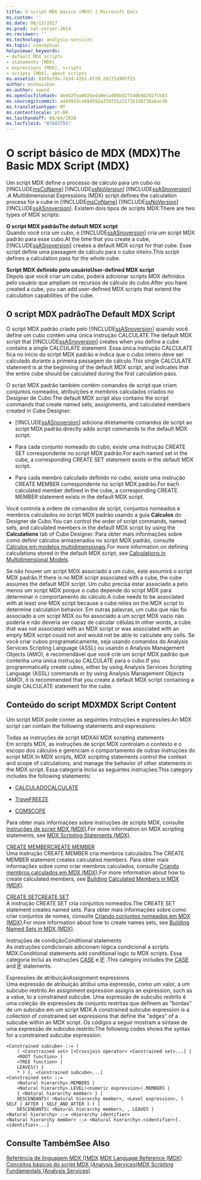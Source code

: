 ```yaml
---
title: O script MDX básico (MDX) | Microsoft Docs
ms.custom: ''
ms.date: 06/13/2017
ms.prod: sql-server-2014
ms.reviewer: ''
ms.technology: analysis-services
ms.topic: conceptual
helpviewer_keywords:
- default MDX scripts
- statements [MDX]
- expressions [MDX], scripts
- scripts [MDX], about scripts
ms.assetid: 83d9afda-7d34-42b5-8f28-20172a905f23
author: minewiskan
ms.author: owend
ms.openlocfilehash: de0d2fea002beda0eca480bd27140bdd202fcb83
ms.sourcegitcommit: ad4d92dce894592a259721a1571b1d8736abacdb
ms.translationtype: MT
ms.contentlocale: pt-BR
ms.lasthandoff: 08/04/2020
ms.locfileid: "87683755"
---
```

# <a name="the-basic-mdx-script-mdx"></a><span data-ttu-id="6aab1-102">O script básico de MDX (MDX)</span><span class="sxs-lookup"><span data-stu-id="6aab1-102">The Basic MDX Script (MDX)</span></span>
  <span data-ttu-id="6aab1-103">Um script MDX define o processo de cálculo para um cubo no [!INCLUDE[msCoName](../../../includes/msconame-md.md)] [!INCLUDE[ssNoVersion](../../../includes/ssnoversion-md.md)] [!INCLUDE[ssASnoversion](../../../includes/ssasnoversion-md.md)] .</span><span class="sxs-lookup"><span data-stu-id="6aab1-103">A Multidimensional Expressions (MDX) script defines the calculation process for a cube in [!INCLUDE[msCoName](../../../includes/msconame-md.md)] [!INCLUDE[ssNoVersion](../../../includes/ssnoversion-md.md)] [!INCLUDE[ssASnoversion](../../../includes/ssasnoversion-md.md)].</span></span> <span data-ttu-id="6aab1-104">Existem dois tipos de scripts MDX:</span><span class="sxs-lookup"><span data-stu-id="6aab1-104">There are two types of MDX scripts:</span></span>  
  
 <span data-ttu-id="6aab1-105">**O script MDX padrão**</span><span class="sxs-lookup"><span data-stu-id="6aab1-105">**The default MDX script**</span></span>  
 <span data-ttu-id="6aab1-106">Quando você cria um cubo, o [!INCLUDE[ssASnoversion](../../../includes/ssasnoversion-md.md)] cria um script MDX padrão para esse cubo.</span><span class="sxs-lookup"><span data-stu-id="6aab1-106">At the time that you create a cube, [!INCLUDE[ssASnoversion](../../../includes/ssasnoversion-md.md)] creates a default MDX script for that cube.</span></span> <span data-ttu-id="6aab1-107">Esse script define uma passagem de cálculo para o cubo inteiro.</span><span class="sxs-lookup"><span data-stu-id="6aab1-107">This script defines a calculation pass for the whole cube.</span></span>  
  
 <span data-ttu-id="6aab1-108">**Script MDX definido pelo usuário**</span><span class="sxs-lookup"><span data-stu-id="6aab1-108">**User-defined MDX script**</span></span>  
 <span data-ttu-id="6aab1-109">Depois que você criar um cubo, poderá adicionar scripts MDX definidos pelo usuário que ampliam os recursos de cálculo do cubo.</span><span class="sxs-lookup"><span data-stu-id="6aab1-109">After you have created a cube, you can add user-defined MDX scripts that extend the calculation capabilities of the cube.</span></span>  
  
## <a name="the-default-mdx-script"></a><span data-ttu-id="6aab1-110">O script MDX padrão</span><span class="sxs-lookup"><span data-stu-id="6aab1-110">The Default MDX Script</span></span>  
 <span data-ttu-id="6aab1-111">O script MDX padrão criado pelo [!INCLUDE[ssASnoversion](../../../includes/ssasnoversion-md.md)] quando você define um cubo contém uma única instrução CALCULATE.</span><span class="sxs-lookup"><span data-stu-id="6aab1-111">The default MDX script that [!INCLUDE[ssASnoversion](../../../includes/ssasnoversion-md.md)] creates when you define a cube contains a single CALCULATE statement.</span></span> <span data-ttu-id="6aab1-112">Essa única instrução CALCULATE fica no início do script MDX padrão e indica que o cubo inteiro deve ser calculado durante a primeira passagem de cálculo.</span><span class="sxs-lookup"><span data-stu-id="6aab1-112">This single CALCULATE statement is at the beginning of the default MDX script, and indicates that the entire cube should be calculated during the first calculation pass.</span></span>  
  
 <span data-ttu-id="6aab1-113">O script MDX padrão também contém comandos de script que criam conjuntos nomeados, atribuições e membros calculados criados no Designer de Cubo:</span><span class="sxs-lookup"><span data-stu-id="6aab1-113">The default MDX script also contains the script commands that create named sets, assignments, and calculated members created in Cube Designer:</span></span>  
  
-   [!INCLUDE[ssASnoversion](../../../includes/ssasnoversion-md.md)] <span data-ttu-id="6aab1-114">adiciona diretamente comandos de script ao script MDX padrão.</span><span class="sxs-lookup"><span data-stu-id="6aab1-114">directly adds script commands to the default MDX script.</span></span>  
  
-   <span data-ttu-id="6aab1-115">Para cada conjunto nomeado do cubo, existe uma instrução CREATE SET correspondente no script MDX padrão.</span><span class="sxs-lookup"><span data-stu-id="6aab1-115">For each named set in the cube, a corresponding CREATE SET statement exists in the default MDX script.</span></span>  
  
-   <span data-ttu-id="6aab1-116">Para cada membro calculado definido no cubo, existe uma instrução CREATE MEMBER correspondente no script MDX padrão.</span><span class="sxs-lookup"><span data-stu-id="6aab1-116">For each calculated member defined in the cube, a corresponding CREATE MEMBER statement exists in the default MDX script.</span></span>  
  
 <span data-ttu-id="6aab1-117">Você controla a ordem de comandos de script, conjuntos nomeados e membros calculados no script MDX padrão usando a guia **Cálculos** do Designer de Cubo.</span><span class="sxs-lookup"><span data-stu-id="6aab1-117">You can control the order of script commands, named sets, and calculated members in the default MDX script by using the **Calculations** tab of Cube Designer.</span></span> <span data-ttu-id="6aab1-118">Para obter mais informações sobre como definir cálculos armazenados no script MDX padrão, consulte [Cálculos em modelos multidimensionais](../calculations-in-multidimensional-models.md).</span><span class="sxs-lookup"><span data-stu-id="6aab1-118">For more information on defining calculations stored in the default MDX script, see [Calculations in Multidimensional Models](../calculations-in-multidimensional-models.md).</span></span>  
  
 <span data-ttu-id="6aab1-119">Se não houver um script MDX associado a um cubo, este assumirá o script MDX padrão.</span><span class="sxs-lookup"><span data-stu-id="6aab1-119">If there is no MDX script associated with a cube, the cube assumes the default MDX script.</span></span> <span data-ttu-id="6aab1-120">Um cubo precisa estar associado a pelo menos um script MDX porque o cubo depende do script MDX para determinar o comportamento do cálculo.</span><span class="sxs-lookup"><span data-stu-id="6aab1-120">A cube needs to be associated with at least one MDX script because a cube relies on the MDX script to determine calculation behavior.</span></span> <span data-ttu-id="6aab1-121">Em outras palavras, um cubo que não foi associado a um script MDX ou foi associado a um script MDX vazio não poderia e não deveria ser capaz de calcular células.</span><span class="sxs-lookup"><span data-stu-id="6aab1-121">In other words, a cube that was not associated with an MDX script or was associated with an empty MDX script could not and would not be able to calculate any cells.</span></span> <span data-ttu-id="6aab1-122">Se você criar cubos programaticamente, seja usando comandos do Analysis Services Scripting Language (ASSL) ou usando o Analysis Management Objects (AMO), é recomendável que você crie um script MDX padrão que contenha uma única instrução CALCULATE para o cubo.</span><span class="sxs-lookup"><span data-stu-id="6aab1-122">If you programmatically create cubes, either by using Analysis Services Scripting Language (ASSL) commands or by using Analysis Management Objects (AMO), it is recommended that you create a default MDX script containing a single CALCULATE statement for the cube.</span></span>  
  
## <a name="mdx-script-content"></a><span data-ttu-id="6aab1-123">Conteúdo do script MDX</span><span class="sxs-lookup"><span data-stu-id="6aab1-123">MDX Script Content</span></span>  
 <span data-ttu-id="6aab1-124">Um script MDX pode conter as seguintes instruções e expressões:</span><span class="sxs-lookup"><span data-stu-id="6aab1-124">An MDX script can contain the following statements and expressions:</span></span>  
  
 <span data-ttu-id="6aab1-125">Todas as instruções de script MDX</span><span class="sxs-lookup"><span data-stu-id="6aab1-125">All MDX scripting statements</span></span>  
 <span data-ttu-id="6aab1-126">Em scripts MDX, as instruções de script MDX controlam o contexto e o escopo dos cálculos e gerenciam o comportamento de outras instruções do script MDX.</span><span class="sxs-lookup"><span data-stu-id="6aab1-126">In MDX scripts, MDX scripting statements control the context and scope of calculations, and manage the behavior of other statements in the MDX script.</span></span> <span data-ttu-id="6aab1-127">Essa categoria inclui as seguintes instruções:</span><span class="sxs-lookup"><span data-stu-id="6aab1-127">This category includes the following statements:</span></span>  
  
-   [<span data-ttu-id="6aab1-128">CALCULADO</span><span class="sxs-lookup"><span data-stu-id="6aab1-128">CALCULATE</span></span>](/sql/mdx/mdx-scripting-calculate)  
  
-   [<span data-ttu-id="6aab1-129">Trave</span><span class="sxs-lookup"><span data-stu-id="6aab1-129">FREEZE</span></span>](/sql/mdx/mdx-scripting-freeze)  
  
-   [<span data-ttu-id="6aab1-130">COM</span><span class="sxs-lookup"><span data-stu-id="6aab1-130">SCOPE</span></span>](/sql/mdx/mdx-scripting-scope)  
  
 <span data-ttu-id="6aab1-131">Para obter mais informações sobre instruções de scripts MDX, consulte [Instruções de script MDX &#40;MDX&#41;](/sql/mdx/mdx-scripting-statements-mdx).</span><span class="sxs-lookup"><span data-stu-id="6aab1-131">For more information on MDX scripting statements, see [MDX Scripting Statements &#40;MDX&#41;](/sql/mdx/mdx-scripting-statements-mdx).</span></span>  
  
 [<span data-ttu-id="6aab1-132">CREATE MEMBER</span><span class="sxs-lookup"><span data-stu-id="6aab1-132">CREATE MEMBER</span></span>](/sql/mdx/mdx-data-definition-create-member)  
 <span data-ttu-id="6aab1-133">Uma instrução CREATE MEMBER cria membros calculados.</span><span class="sxs-lookup"><span data-stu-id="6aab1-133">The CREATE MEMBER statement creates calculated members.</span></span> <span data-ttu-id="6aab1-134">Para obter mais informações sobre como criar membros calculados, consulte [Criando membros calculados em MDX &#40;MDX&#41;](mdx-calculated-members-building-calculated-members.md).</span><span class="sxs-lookup"><span data-stu-id="6aab1-134">For more information about how to create calculated members, see [Building Calculated Members in MDX &#40;MDX&#41;](mdx-calculated-members-building-calculated-members.md).</span></span>  
  
 [<span data-ttu-id="6aab1-135">CREATE SET</span><span class="sxs-lookup"><span data-stu-id="6aab1-135">CREATE SET</span></span>](/sql/mdx/mdx-data-definition-create-set)  
 <span data-ttu-id="6aab1-136">A instrução CREATE SET cria conjuntos nomeados.</span><span class="sxs-lookup"><span data-stu-id="6aab1-136">The CREATE SET statement creates named sets.</span></span> <span data-ttu-id="6aab1-137">Para obter mais informações sobre como criar conjuntos de nomes, consulte [Criando conjuntos nomeados em MDX &#40;MDX&#41;](mdx-named-sets-building-named-sets.md).</span><span class="sxs-lookup"><span data-stu-id="6aab1-137">For more information about how to create names sets, see [Building Named Sets in MDX &#40;MDX&#41;](mdx-named-sets-building-named-sets.md).</span></span>  
  
 <span data-ttu-id="6aab1-138">Instruções de condição</span><span class="sxs-lookup"><span data-stu-id="6aab1-138">Conditional statements</span></span>  
 <span data-ttu-id="6aab1-139">As instruções condicionais adicionam lógica condicional a scripts MDX.</span><span class="sxs-lookup"><span data-stu-id="6aab1-139">Conditional statements add conditional logic to MDX scripts.</span></span> <span data-ttu-id="6aab1-140">Essa categoria inclui as instruções [CASE](/sql/mdx/case-statement-mdx) e [IF](/sql/mdx/mdx-scripting-if) .</span><span class="sxs-lookup"><span data-stu-id="6aab1-140">This category includes the [CASE](/sql/mdx/case-statement-mdx) and [IF](/sql/mdx/mdx-scripting-if) statements.</span></span>  
  
 <span data-ttu-id="6aab1-141">Expressões de atribuição</span><span class="sxs-lookup"><span data-stu-id="6aab1-141">Assignment expressions</span></span>  
 <span data-ttu-id="6aab1-142">Uma expressão de atribuição atribui uma expressão, como um valor, a um subcubo restrito.</span><span class="sxs-lookup"><span data-stu-id="6aab1-142">An assignment expression assigns an expression, such as a value, to a constrained subcube.</span></span> <span data-ttu-id="6aab1-143">Uma expressão de subcubo restrito é uma coleção de expressões de conjunto restritas que definem as "bordas" de um subcubo em um script MDX.</span><span class="sxs-lookup"><span data-stu-id="6aab1-143">A constrained subcube expression is a collection of constrained set expressions that define the "edges" of a subcube within an MDX script.</span></span> <span data-ttu-id="6aab1-144">Os códigos a seguir mostram a sintaxe de uma expressão de subcubo restrito:</span><span class="sxs-lookup"><span data-stu-id="6aab1-144">The following codes shows the syntax for a constrained subcube expression:</span></span>  
  
```  
<Constrained subcube> ::= (   
    ( <Constrained set> [<Crossjoin operator> <Constrained set>...] |  
    <ROOT function> |  
    <TREE function> |  
    LEAVES() |  
    * ) [, <Constrained subcube>...]  
<Constrained set> ::=   
    <Natural hierarchy>.MEMBERS |   
    <Natural hierarchy>.LEVEL(<numeric expression>).MEMBERS |   
    { <Natural hierarchy member> } |   
    DESCENDANTS( <Natural hierarchy member>, <Level expression>, ( SELF | AFTER | SELF_AND_AFTER ) ) |   
    DESCENDANTS( <Natural hierarchy member>, , LEAVES )  
<Natural hierarchy> ::= <Hierarchy identifier>  
<Natural hierarchy member> ::= <Natural hierarchy>.<identifier>[.<identifier>...]  
```  
  
## <a name="see-also"></a><span data-ttu-id="6aab1-145">Consulte Também</span><span class="sxs-lookup"><span data-stu-id="6aab1-145">See Also</span></span>  
 <span data-ttu-id="6aab1-146">[Referência de linguagem MDX &#40;&#41;MDX](/sql/mdx/mdx-language-reference-mdx) </span><span class="sxs-lookup"><span data-stu-id="6aab1-146">[MDX Language Reference &#40;MDX&#41;](/sql/mdx/mdx-language-reference-mdx) </span></span>  
 [<span data-ttu-id="6aab1-147">Conceitos básicos do script MDX &#40;Analysis Services&#41;</span><span class="sxs-lookup"><span data-stu-id="6aab1-147">MDX Scripting Fundamentals &#40;Analysis Services&#41;</span></span>](mdx-scripting-fundamentals-analysis-services.md)  
  
  
